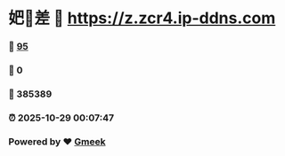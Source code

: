 # 妑🔭差 :link: https://z.zcr4.ip-ddns.com 
### :page_facing_up: [95](https://z.zcr4.ip-ddns.com/tag.html) 
### :speech_balloon: 0 
### :hibiscus: 385389 
### :alarm_clock: 2025-10-29 00:07:47 
### Powered by :heart: [Gmeek](https://github.com/Meekdai/Gmeek)
